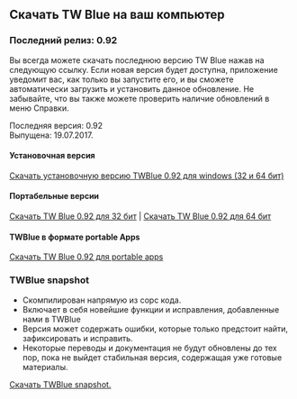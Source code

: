 <!-- 
.. title: скачать
.. slug: downloads
.. date: 2016-10-03 04:45:39 UTC-05:00
.. tags: 
.. category: 
.. link: 
.. description: 
.. type: text
-->

## Скачать TW Blue на ваш компьютер

### Последний релиз: 0.92

Вы всегда можете скачать последнюю версию TW Blue нажав на следующую ссылку. Если новая версия будет доступна, приложение уведомит вас, как только вы запустите его, и вы сможете автоматически загрузить и установить данное обновление. Не забывайте, что вы также можете проверить наличие обновлений в меню Справки.

Последняя версия: 0.92  
Выпущена: 19.07.2017.

#### Установочная версия

[Скачать установочную версию TWBlue 0.92 для windows (32 и 64 бит)](https://twblue.es/pubs/twblue_setup.exe)

#### Портабельные версии

[Скачать TW Blue 0.92 для 32 бит](https://twblue.es/pubs/twblue-latest_x86.zip) | 
[Скачать TW Blue 0.92 для 64 бит](https://twblue.es/pubs/twblue-latest_x64.zip)

#### TWBlue в формате portable Apps

[Скачать TW Blue 0.92 для portable apps](http://twblue.es/pubs/TWBluePortable_0.92.paf.exe)

### TWBlue snapshot

* Скомпилирован напрямую из сорс кода.
* Включает в себя новейшие функции и исправления, добавленные нами в TWBlue
* Версия может содержать ошибки, которые только предстоит найти, зафиксировать и исправить. 
* Некоторые переводы и документация не будут обновлены до тех пор, пока не выйдет стабильная версия, содержащая уже готовые материалы.

[Скачать TWBlue snapshot.](https://twblue.es/pubs/snapshot.zip)
